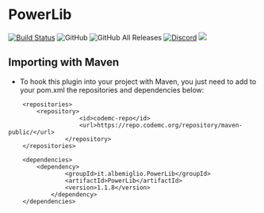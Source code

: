 # PowerLib
[![Build Status](https://travis-ci.com/AlbeMiglio/PowerLib.svg?branch=master)](https://travis-ci.com/AlbeMiglio/PowerLib)
![GitHub](https://img.shields.io/github/license/AlbeMiglio/PowerLib?color=bright-green&label=License)
![GitHub All Releases](https://img.shields.io/github/downloads/AlbeMiglio/PowerLib/total?color=brightgreen&label=Downloads)
[![Discord](https://img.shields.io/discord/618742870035398684?logo=Join%20on%20Discord&label=Discord)](https://discord.gg/XuBvVG8)
[![](https://jitpack.io/v/AlbeMiglio/PowerLib.svg)](https://jitpack.io/#AlbeMiglio/PowerLib)

## Importing with Maven
- To hook this plugin into your project with Maven, you just need to add to your pom.xml the repositories and dependencies below:
```
	<repositories>
		<repository>
                    <id>codemc-repo</id>
                    <url>https://repo.codemc.org/repository/maven-public/</url>
                </repository>
	</repositories>

	<dependencies>
	    <dependency>
            	<groupId>it.albemiglio.PowerLib</groupId>
            	<artifactId>PowerLib</artifactId>
            	<version>1.1.8</version>
            </dependency>
	</dependencies>
```

